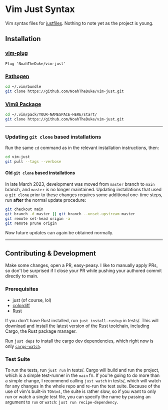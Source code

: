 # Vim Just Syntax

Vim syntax files for [justfiles](https://github.com/casey/just). Nothing to note yet as
the project is young.

## Installation

### [vim-plug](https://github.com/junegunn/vim-plug)

```vim
Plug 'NoahTheDuke/vim-just'
```

### [Pathogen](https://github.com/tpope/vim-pathogen)

```bash
cd ~/.vim/bundle
git clone https://github.com/NoahTheDuke/vim-just.git
```

### [Vim8 Package](https://vimhelp.org/repeat.txt.html#packages)

```bash
cd ~/.vim/pack/YOUR-NAMESPACE-HERE/start/
git clone https://github.com/NoahTheDuke/vim-just.git
```

----------

### Updating `git clone` based installations

Run the same `cd` command as in the relevant installation instructions, then:

```bash
cd vim-just
git pull --tags --verbose
```

#### Old `git clone` based installations

In late March 2023, development was moved from `master` branch to `main` branch, and `master` is no longer maintained.  Updating installations that used a `git clone` prior to these changes requires some additional one-time steps, run **after** the normal update procedure:

```bash
git checkout main
git branch -d master || git branch --unset-upstream master
git remote set-head origin -a
git remote prune origin
```

Now future updates can again be obtained normally.

----------

## Contributing & Development

Make some changes, open a PR, easy-peasy. I like to manually apply PRs, so don't be
surprised if I close your PR while pushing your authored commit directly to main.

### Prerequisites

* just (of course, lol)
* [colordiff](https://www.colordiff.org/)
* [Rust](https://www.rust-lang.org/)

If you don't have Rust installed, run `just install-rustup` in tests/. This will
download and install the latest version of the Rust toolchain, including Cargo, the Rust
package manager.

Run `just deps` to install the cargo dev dependencies, which right now is only
[`cargo-watch`](https://crates.io/crates/cargo-watch).

### Test Suite

To run the tests, run `just run` in tests/. Cargo will build and run the project, which
is a simple test-runner in the `main` fn. If you're going to do more than a simple
change, I recommend calling `just watch` in tests/, which will watch for any changes in
the whole repo and re-run the test suite. Because of the use of vim's built-in `TOhtml`,
the suite is rather slow, so if you want to only run or watch a single test file, you
can specify the name by passing an argument to `run` or `watch`: `just run
recipe-dependency`.

